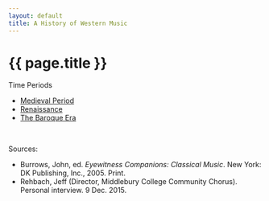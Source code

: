 ```yaml
---
layout: default
title: A History of Western Music
---
```


<h1>{{ page.title }}</h1>

Time Periods

* [Medieval Period](./medieval-period)
* [Renaissance](./renaissance)
* [The Baroque Era](./baroque)

<br/>

Sources:

* Burrows, John, ed. *Eyewitness Companions: Classical Music*. New York:
DK Publishing, Inc., 2005. Print.
* Rehbach, Jeff (Director, Middlebury College Community Chorus). Personal
interview. 9 Dec. 2015.

